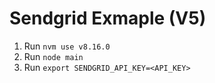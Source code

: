 # Sendgrid Exmaple (V5)

1. Run `nvm use v8.16.0`
2. Run `node main`
3. Run `export SENDGRID_API_KEY=<API_KEY>`
